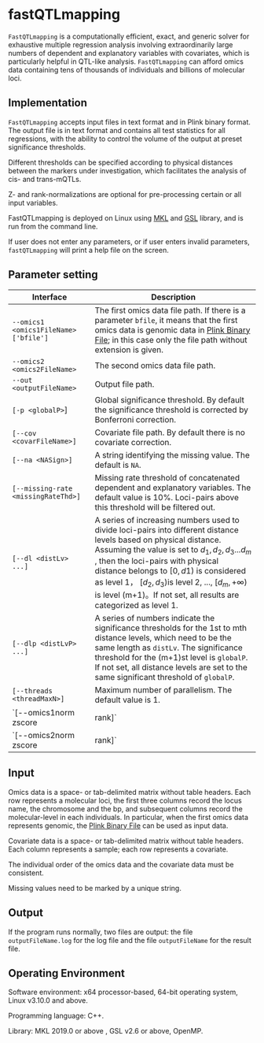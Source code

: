 # fastQTLmapping
`FastQTLmapping` is a computationally efficient, exact, and generic solver for exhaustive multiple regression analysis involving extraordinarily large numbers of dependent and explanatory variables with covariates, which is particularly helpful in QTL-like analysis. `FastQTLmapping` can afford omics data containing tens of thousands of individuals and billions of molecular loci.



## Implementation

`FastQTLmapping` accepts input files in text format and in Plink binary format. The output file is in text format and contains all test statistics for all regressions, with the ability to control the volume of the output at preset significance thresholds. 

Different thresholds can be specified according to physical distances between the markers under investigation, which facilitates the analysis of cis- and trans-mQTLs. 

Z- and rank-normalizations are optional for pre-processing certain or all input variables. 

FastQTLmapping is deployed on Linux using [MKL](https://software.intel.com/tools/onemkl) and [GSL](http://www.gnu.org/software/gsl/) library, and is run from the command line. 

If user does not enter any parameters, or if user enters invalid parameters, `fastQTLmapping` will print a help file on the screen.



## Parameter setting

| Interface                             | Description                                                  |
| ------------------------------------- | ------------------------------------------------------------ |
| `--omics1 <omics1FileName> ['bfile']` | The first omics data file path. If there is a parameter `bfile`, it means that the first omics data is genomic data in [Plink Binary File](http://www.cog-genomics.org/plink/1.9/formats#bed); in this case only the file path without extension is given. |
| `--omics2 <omics2FileName>`           | The second omics data file path.                             |
| `--out <outputFileName>`              | Output file path.                                            |
| `[-p <globalP>`]                      | Global significance threshold. By default the significance threshold is corrected by Bonferroni correction. |
| `[--cov <covarFileName>]`             | Covariate file path. By default there is no covariate correction. |
| `[--na <NASign>]`                     | A string identifying the missing value. The default is `NA`. |
| `[--missing-rate <missingRateThd>]`   | Missing rate threshold of concatenated dependent and explanatory variables. The default value is 10%. Loci-pairs above this threshold will be filtered out. |
| `[--dl <distLv> ...]`                 | A series of increasing numbers used to divide loci-pairs into different distance levels based on physical distance. Assuming the value is set to $d_1, d_2, d_3 ... d_m$​​​​​, then the loci-pairs with physical distance belongs to $[0, d1)$​​​​ is considered as level 1， $[d_2, d_3)$​​​ is level 2, ..., $[d_m, +\infty)$​​​​ is level (m+1)。If not set, all results are categorized as level 1. |
| `[--dlp <distLvP> ...]`               | A series of numbers indicate the significance thresholds for the 1st to mth distance levels, which need to be the same length as `distLv`. The significance threshold for the (m+1)st level is `globalP`. If not set, all distance levels are set to the same significant threshold of `globalP`. |
| `[--threads <threadMaxN>]`            | Maximum number of parallelism. The default value is 1.       |
| `[--omics1norm zscore|rank]`          | Set the normalization method for the first omics data. `zscore` is Z-value normalization. `rank` is the rank-base normalization. The default is no normalization. |
| `[--omics2norm zscore|rank]`          | Set the normalization method for the second omics data. `zscore` is Z-value normalization. `rank` is the rank-base normalization. The default is no normalization. |

 

##   Input

Omics data is a space- or tab-delimited matrix without table headers. Each row represents a molecular loci, the first three columns record the locus name, the chromosome  and the bp, and subsequent columns record the molecular-level in each individuals. In particular, when the first omics data represents genomic, the [Plink Binary File](http://www.cog-genomics.org/plink/1.9/formats#bed) can be used as input data.

Covariate data is a space- or tab-delimited matrix without table headers. Each column represents a sample; each row represents a covariate.

The individual order of the omics data and the covariate data must be consistent. 

Missing values need to be marked by a unique string. 



##   Output

If the program runs normally, two files are output: the file `outputFileName.log` for the log file and the file `outputFileName` for the result file.



## Operating Environment

Software environment: x64 processor-based, 64-bit operating system, Linux v3.10.0 and above.

Programming language: C++.

Library: MKL 2019.0 or above , GSL v2.6 or above, OpenMP.
